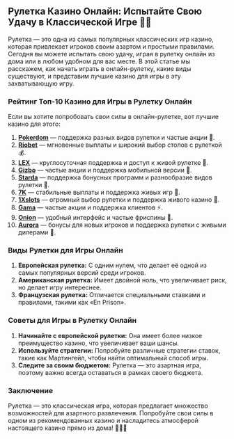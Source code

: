 ## Рулетка Казино Онлайн: Испытайте Свою Удачу в Классической Игре 🎡🎰

Рулетка — это одна из самых популярных классических игр казино, которая привлекает игроков своим азартом и простыми правилами. Сегодня вы можете испытать свою удачу, играя в рулетку онлайн из дома или в любом удобном для вас месте. В этой статье мы расскажем, как начать играть в онлайн-рулетку, какие виды существуют, и представим лучшие казино для игры в эту захватывающую игру.

### Рейтинг Топ-10 Казино для Игры в Рулетку Онлайн

Если вы хотите попробовать свои силы в онлайн-рулетке, вот лучшие казино для этого:

1. **[Pokerdom](https://brandplay.link/4k77v2yx)** — поддержка разных видов рулетки и частые акции 🎲.
2. **[Riobet](https://brandplay.link/7xBLTPyj)** — мгновенные выплаты и широкий выбор столов с рулеткой 💰.
3. **[LEX](https://brandplay.link/zW4hdDFV)** — круглосуточная поддержка и доступ к живой рулетке 🎉.
4. **[Gizbo](https://brandplay.link/bprXw4YV)** — частые акции и поддержка мобильной версии 🎁.
5. **[Starda](https://brandplay.link/fB7xwRFL)** — поддержка бонусных программ и разнообразие видов рулетки 🎈.
6. **[7K](https://brandplay.link/BvQyFShp)** — стабильные выплаты и поддержка живых игр 🎯.
7. **[1Xslots](https://brandplay.link/hSB1khtr)** — огромный выбор рулетки и поддержка живого казино 🌟.
8. **[Gama](https://brandplay.link/j6NMKsDz)** — частые акции и поддержка клиентов ⚡.
9. **[Onion](https://brandplay.link/zBGRVpQ9)** — удобный интерфейс и частые фриспины 🎰.
10. **[Aurora](https://10trafic-stat2.com/click/668546556bcc6313411604bd/6766/13032/subaccount)** — бонусы для новых игроков и поддержка рулетки с живыми дилерами 💎.

### Виды Рулетки для Игры Онлайн

1. **Европейская рулетка:** С одним нулем, что делает её одной из самых популярных версий среди игроков.
2. **Американская рулетка:** Имеет двойной ноль, что увеличивает риск, но делает игру интереснее.
3. **Французская рулетка:** Отличается специальными ставками и правилами, такими как «En Prison».

### Советы для Игры в Рулетку Онлайн

1. **Начинайте с европейской рулетки:** Она имеет более низкое преимущество казино, что увеличивает ваши шансы.
2. **Используйте стратегии:** Попробуйте различные стратегии ставок, такие как Мартингейл, чтобы найти оптимальный способ игры.
3. **Следите за своим бюджетом:** Рулетка — это азартная игра, поэтому важно всегда оставаться в рамках своего бюджета.

### Заключение

Рулетка — это классическая игра, которая предлагает множество возможностей для азартного развлечения. Попробуйте свои силы в одном из рекомендованных казино и насладитесь атмосферой настоящего казино прямо из дома! 🎉🎡💸
